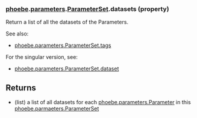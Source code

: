 ### [phoebe](phoebe.md).[parameters](phoebe.parameters.md).[ParameterSet](phoebe.parameters.ParameterSet.md).datasets (property)




Return a list of all the datasets of the Parameters.

See also:
* [phoebe.parameters.ParameterSet.tags](phoebe.parameters.ParameterSet.tags.md)

For the singular version, see:
* [phoebe.parameters.ParameterSet.dataset](phoebe.parameters.ParameterSet.dataset.md)

Returns
--------
* (list) a list of all datasets for each [phoebe.parameters.Parameter](phoebe.parameters.Parameter.md)
    in this [phoebe.parmaeters.ParameterSet](phoebe.parmaeters.ParameterSet.md)

